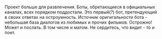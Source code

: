 

Проект больше для развлечения. Боты, обретающиеся в официальных каналах, всех порядком поддостали. Это первый(?) бот, претендующий в своих ответах на остроумность. Источник оригигальности бота - небольшая база диалогов из любимых и прочих фильмов. Острожно! Может и послать. В том числе и матом. Не сердитесь, что видит - то и поет.
